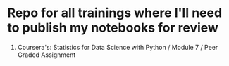 # Repo for all trainings where I'll need to publish my notebooks for review
1. Coursera's: Statistics for Data Science with Python / Module 7 / Peer Graded Assignment
